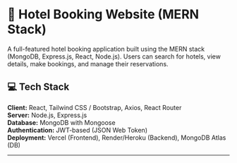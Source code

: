 # 🏨 Hotel Booking Website (MERN Stack)

A full-featured hotel booking application built using the MERN stack (MongoDB, Express.js, React, Node.js). Users can search for hotels, view details, make bookings, and manage their reservations.

## 💻 Tech Stack

**Client:** React, Tailwind CSS / Bootstrap, Axios, React Router  
**Server:** Node.js, Express.js  
**Database:** MongoDB with Mongoose  
**Authentication:** JWT-based (JSON Web Token)  
**Deployment:** Vercel (Frontend), Render/Heroku (Backend), MongoDB Atlas (DB)

---
